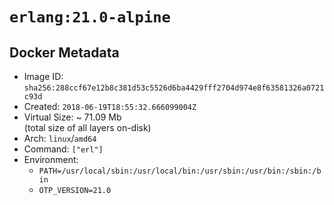 # `erlang:21.0-alpine`

## Docker Metadata

- Image ID: `sha256:288ccf67e12b8c381d53c5526d6ba4429fff2704d974e8f63581326a0721c93d`
- Created: `2018-06-19T18:55:32.666099004Z`
- Virtual Size: ~ 71.09 Mb  
  (total size of all layers on-disk)
- Arch: `linux`/`amd64`
- Command: `["erl"]`
- Environment:
  - `PATH=/usr/local/sbin:/usr/local/bin:/usr/sbin:/usr/bin:/sbin:/bin`
  - `OTP_VERSION=21.0`

